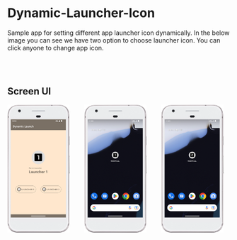 # Dynamic-Launcher-Icon
Sample app for setting different app launcher icon dynamically. In the below image you can see we have two option to choose launcher icon. You can click anyone to change app icon.

<br><br>

## Screen UI
<div>
<img width='28%' src="graphics/main.png"/>
<img width='5%'/>
<img width='28%' src="graphics/icon_1.png"/>
<img width='5%'/>
<img width='28%' src="graphics/icon_2.png"/>
</div>

